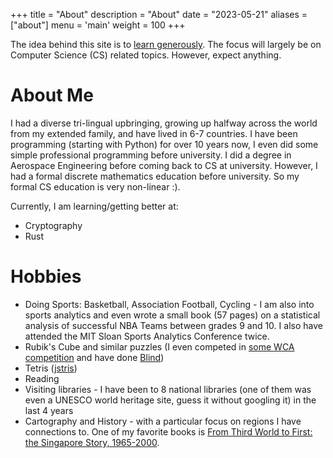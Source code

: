 +++
title = "About"
description = "About"
date = "2023-05-21"
aliases = ["about"]
menu = 'main'
weight = 100
+++


The idea behind this site is to [learn generously](https://www.recurse.com/self-directives#learn-generously). The focus will largely be on Computer Science (CS) related topics. However, expect anything.


# About Me

I had a diverse tri-lingual upbringing, growing up halfway across the world from my extended family, and have lived in 6-7 countries. 
I have been programming (starting with Python) for over 10 years now, I even did some simple professional programming before university. I did a degree in Aerospace Engineering before coming back to CS at university. However, I had a formal discrete mathematics education before university. So my formal CS education is very non-linear :).


Currently, I am learning/getting better at:

* Cryptography
* Rust

# Hobbies

* Doing Sports: Basketball, Association Football, Cycling - I am also into sports analytics and even wrote a small book (57 pages) on a statistical analysis of successful NBA Teams 
 between grades 9 and 10. I also have attended the MIT Sloan Sports Analytics Conference twice.
* Rubik's Cube and similar puzzles (I even competed in [some WCA competition](https://www.worldcubeassociation.org/persons/2016PENA14) and have done [Blind](https://www.youtube.com/watch?v=vn82TCl8VgY))
* Tetris ([jstris](https://jstris.jezevec10.com/replay/68713051))
* Reading
* Visiting libraries - I have been to 8 national libraries (one of them was even a UNESCO world heritage site, guess it without googling it) in the last 4 years
* Cartography and History - with a particular focus on regions I have connections to. One of my favorite books is [From Third World to First: the Singapore Story, 1965-2000](https://www.worldcat.org/title/from-third-world-to-first-the-singapore-story-1965-2000/oclc/44468763). 







